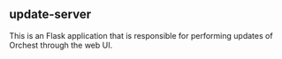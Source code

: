 ## update-server

This is an Flask application that is responsible for performing updates of
Orchest through the web UI.